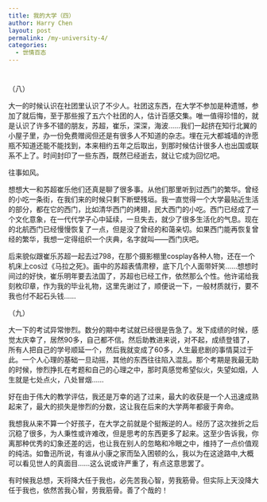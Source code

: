 ```yaml
---
title: 我的大学（四）
author: Harry Chen
layout: post
permalink: /my-university-4/
categories:
  - 世情百态
---
```

# 

（八）

大一的时候认识在社团里认识了不少人。社团这东西，在大学不参加是种遗憾，参加了就后悔，至于那些报了五六个社团的人，估计百感交集。唯一值得珍惜的，就是认识了许多不错的朋友，苏超，崔乐，深深，海波……我们一起挤在知行北翼的小屋子里，办一份免费赠阅但还是有很多人不知道的杂志。埋在元大都城墙的许愿瓶不知道还能不能找到，本来相约五年之后取出，到那时候估计很多人也出国或联系不上了。时间封印了一些东西，既然已经逝去，就让它成为回忆吧。

往事如风。

想想大一和苏超崔乐他们还真是聊了很多事。从他们那里听到过西门的繁华。曾经的小吃一条街，在我们来的时候只剩下断壁残垣。我一直觉得一个大学最贴近生活的部分，都在它的西门，比如清华西门的烤翅，民大西门的小吃。西门已经成了一个文化意象，在一代代学子心中延续，一旦失去，就少了很多生活化的气息。现在的北航西门已经慢慢恢复了一点，但是没了曾经的和蔼亲切。如果西门能再恢复曾经的繁华，我想一定得组织一个庆典，名字就叫——西门庆吧。

后来貌似跟崔乐苏超一起去过798，在那个摄影棚里cosplay各种人物，还在一个机床上cos过《马拉之死》。画中的苏超表情肃穆，底下几个人面带奸笑……想想时间过的好快，崔乐明年要去法国了，苏超也已经工作，依然那么个性。他许诺给我刻枚印章，作为我的毕业礼物，这里先谢过了，顺便说一下，一般材质就行，要不我也付不起石头钱……

（九）

大一下的考试异常惨烈。数分的期中考试就已经很是告急了。发下成绩的时候，感觉太庆幸了，居然90多，自己都不信。然后助教进来说，对不起，成绩登错了，所有人把自己的学号顺延一个，然后我就变成了60多，人生最悲剧的事情莫过于此。一个人心理的基础一旦动摇，其他的东西往往陷入混乱。那个考期是我最无助的时候，惨烈挣扎在考题和自己的心理之中，那时真感觉希望似火，失望如烟，人生就是七处点火，八处冒烟……

好在由于伟大的教学评估，我还是万幸的逃了过来，最大的收获是一个人迅速成熟起来了，最大的损失是惨烈的分数，这让我在后来的大学两年都疲于奔命。

我想我从来不算一个好孩子，在大学之前就是个挺叛逆的人。经历了这次挫折之后沉稳了很多，为人秉性或许难改，但是思考的东西更多了起来。这至少告诉我，你离那种优秀的幻象还差的远，也让我在别人的忽略和冷眼之中，维持了一点价值观的纯洁。如鲁迅所说，有谁从小康之家而坠入困顿的么，我以为在这途路中,大概可以看见世人的真面目……这么说或许严重了，有点这意思罢了。

有时候我总想，天将降大任于我也，必先苦我心智，劳我筋骨。但实际上天没降大任于我也，依然苦我心智，劳我筋骨。善了个哉的！